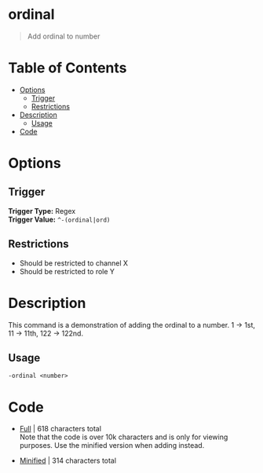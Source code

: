 # ordinal
> Add ordinal to number

# Table of Contents
* [Options](#Options)
	* [Trigger](##Trigger)
	* [Restrictions](##Restrictions)
* [Description](#Description)
	* [Usage](##Usage)
* [Code](#Code)

# Options
## Trigger
**Trigger Type:** Regex<br>
**Trigger Value:** `^-(ordinal|ord)`<br>


## Restrictions
* Should be restricted to channel X
* Should be restricted to role Y


# Description
This command is a demonstration of adding the ordinal to a number. 1 -> 1st, 11 -> 11th, 122 -> 122nd.

## Usage
`-ordinal <number>`

# Code
* [Full](./ordinal/ordinal.cc.go) | 618
 characters total<br>
Note that the code is over 10k characters and is only for viewing purposes. Use the minified version when adding instead.

* [Minified](./ordinal.minified.go) | 314
 characters total<br>